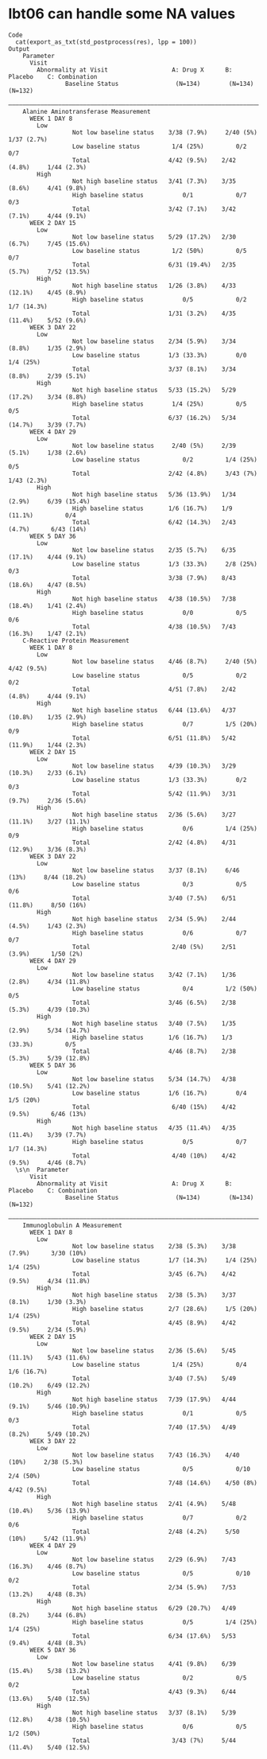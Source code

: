 # lbt06 can handle some NA values

    Code
      cat(export_as_txt(std_postprocess(res), lpp = 100))
    Output
        Parameter                                                                            
          Visit                                                                              
            Abnormality at Visit                  A: Drug X      B: Placebo    C: Combination
                    Baseline Status                (N=134)        (N=134)         (N=132)    
        —————————————————————————————————————————————————————————————————————————————————————
        Alanine Aminotransferase Measurement                                                 
          WEEK 1 DAY 8                                                                       
            Low                                                                              
                      Not low baseline status    3/38 (7.9%)     2/40 (5%)      1/37 (2.7%)  
                      Low baseline status         1/4 (25%)         0/2             0/7      
                      Total                      4/42 (9.5%)    2/42 (4.8%)     1/44 (2.3%)  
            High                                                                             
                      Not high baseline status   3/41 (7.3%)    3/35 (8.6%)     4/41 (9.8%)  
                      High baseline status           0/1            0/7             0/3      
                      Total                      3/42 (7.1%)    3/42 (7.1%)     4/44 (9.1%)  
          WEEK 2 DAY 15                                                                      
            Low                                                                              
                      Not low baseline status    5/29 (17.2%)   2/30 (6.7%)     7/45 (15.6%) 
                      Low baseline status         1/2 (50%)         0/5             0/7      
                      Total                      6/31 (19.4%)   2/35 (5.7%)     7/52 (13.5%) 
            High                                                                             
                      Not high baseline status   1/26 (3.8%)    4/33 (12.1%)    4/45 (8.9%)  
                      High baseline status           0/5            0/2         1/7 (14.3%)  
                      Total                      1/31 (3.2%)    4/35 (11.4%)    5/52 (9.6%)  
          WEEK 3 DAY 22                                                                      
            Low                                                                              
                      Not low baseline status    2/34 (5.9%)    3/34 (8.8%)     1/35 (2.9%)  
                      Low baseline status        1/3 (33.3%)        0/0          1/4 (25%)   
                      Total                      3/37 (8.1%)    3/34 (8.8%)     2/39 (5.1%)  
            High                                                                             
                      Not high baseline status   5/33 (15.2%)   5/29 (17.2%)    3/34 (8.8%)  
                      High baseline status        1/4 (25%)         0/5             0/5      
                      Total                      6/37 (16.2%)   5/34 (14.7%)    3/39 (7.7%)  
          WEEK 4 DAY 29                                                                      
            Low                                                                              
                      Not low baseline status     2/40 (5%)     2/39 (5.1%)     1/38 (2.6%)  
                      Low baseline status            0/2         1/4 (25%)          0/5      
                      Total                      2/42 (4.8%)     3/43 (7%)      1/43 (2.3%)  
            High                                                                             
                      Not high baseline status   5/36 (13.9%)   1/34 (2.9%)     6/39 (15.4%) 
                      High baseline status       1/6 (16.7%)    1/9 (11.1%)         0/4      
                      Total                      6/42 (14.3%)   2/43 (4.7%)      6/43 (14%)  
          WEEK 5 DAY 36                                                                      
            Low                                                                              
                      Not low baseline status    2/35 (5.7%)    6/35 (17.1%)    4/44 (9.1%)  
                      Low baseline status        1/3 (33.3%)     2/8 (25%)          0/3      
                      Total                      3/38 (7.9%)    8/43 (18.6%)    4/47 (8.5%)  
            High                                                                             
                      Not high baseline status   4/38 (10.5%)   7/38 (18.4%)    1/41 (2.4%)  
                      High baseline status           0/0            0/5             0/6      
                      Total                      4/38 (10.5%)   7/43 (16.3%)    1/47 (2.1%)  
        C-Reactive Protein Measurement                                                       
          WEEK 1 DAY 8                                                                       
            Low                                                                              
                      Not low baseline status    4/46 (8.7%)     2/40 (5%)      4/42 (9.5%)  
                      Low baseline status            0/5            0/2             0/2      
                      Total                      4/51 (7.8%)    2/42 (4.8%)     4/44 (9.1%)  
            High                                                                             
                      Not high baseline status   6/44 (13.6%)   4/37 (10.8%)    1/35 (2.9%)  
                      High baseline status           0/7         1/5 (20%)          0/9      
                      Total                      6/51 (11.8%)   5/42 (11.9%)    1/44 (2.3%)  
          WEEK 2 DAY 15                                                                      
            Low                                                                              
                      Not low baseline status    4/39 (10.3%)   3/29 (10.3%)    2/33 (6.1%)  
                      Low baseline status        1/3 (33.3%)        0/2             0/3      
                      Total                      5/42 (11.9%)   3/31 (9.7%)     2/36 (5.6%)  
            High                                                                             
                      Not high baseline status   2/36 (5.6%)    3/27 (11.1%)    3/27 (11.1%) 
                      High baseline status           0/6         1/4 (25%)          0/9      
                      Total                      2/42 (4.8%)    4/31 (12.9%)    3/36 (8.3%)  
          WEEK 3 DAY 22                                                                      
            Low                                                                              
                      Not low baseline status    3/37 (8.1%)     6/46 (13%)     8/44 (18.2%) 
                      Low baseline status            0/3            0/5             0/6      
                      Total                      3/40 (7.5%)    6/51 (11.8%)     8/50 (16%)  
            High                                                                             
                      Not high baseline status   2/34 (5.9%)    2/44 (4.5%)     1/43 (2.3%)  
                      High baseline status           0/6            0/7             0/7      
                      Total                       2/40 (5%)     2/51 (3.9%)      1/50 (2%)   
          WEEK 4 DAY 29                                                                      
            Low                                                                              
                      Not low baseline status    3/42 (7.1%)    1/36 (2.8%)     4/34 (11.8%) 
                      Low baseline status            0/4         1/2 (50%)          0/5      
                      Total                      3/46 (6.5%)    2/38 (5.3%)     4/39 (10.3%) 
            High                                                                             
                      Not high baseline status   3/40 (7.5%)    1/35 (2.9%)     5/34 (14.7%) 
                      High baseline status       1/6 (16.7%)    1/3 (33.3%)         0/5      
                      Total                      4/46 (8.7%)    2/38 (5.3%)     5/39 (12.8%) 
          WEEK 5 DAY 36                                                                      
            Low                                                                              
                      Not low baseline status    5/34 (14.7%)   4/38 (10.5%)    5/41 (12.2%) 
                      Low baseline status        1/6 (16.7%)        0/4          1/5 (20%)   
                      Total                       6/40 (15%)    4/42 (9.5%)      6/46 (13%)  
            High                                                                             
                      Not high baseline status   4/35 (11.4%)   4/35 (11.4%)    3/39 (7.7%)  
                      High baseline status           0/5            0/7         1/7 (14.3%)  
                      Total                       4/40 (10%)    4/42 (9.5%)     4/46 (8.7%)  
      \s\n  Parameter                                                                            
          Visit                                                                              
            Abnormality at Visit                  A: Drug X      B: Placebo    C: Combination
                    Baseline Status                (N=134)        (N=134)         (N=132)    
        —————————————————————————————————————————————————————————————————————————————————————
        Immunoglobulin A Measurement                                                         
          WEEK 1 DAY 8                                                                       
            Low                                                                              
                      Not low baseline status    2/38 (5.3%)    3/38 (7.9%)      3/30 (10%)  
                      Low baseline status        1/7 (14.3%)     1/4 (25%)       1/4 (25%)   
                      Total                      3/45 (6.7%)    4/42 (9.5%)     4/34 (11.8%) 
            High                                                                             
                      Not high baseline status   2/38 (5.3%)    3/37 (8.1%)     1/30 (3.3%)  
                      High baseline status       2/7 (28.6%)     1/5 (20%)       1/4 (25%)   
                      Total                      4/45 (8.9%)    4/42 (9.5%)     2/34 (5.9%)  
          WEEK 2 DAY 15                                                                      
            Low                                                                              
                      Not low baseline status    2/36 (5.6%)    5/45 (11.1%)    5/43 (11.6%) 
                      Low baseline status         1/4 (25%)         0/4         1/6 (16.7%)  
                      Total                      3/40 (7.5%)    5/49 (10.2%)    6/49 (12.2%) 
            High                                                                             
                      Not high baseline status   7/39 (17.9%)   4/44 (9.1%)     5/46 (10.9%) 
                      High baseline status           0/1            0/5             0/3      
                      Total                      7/40 (17.5%)   4/49 (8.2%)     5/49 (10.2%) 
          WEEK 3 DAY 22                                                                      
            Low                                                                              
                      Not low baseline status    7/43 (16.3%)    4/40 (10%)     2/38 (5.3%)  
                      Low baseline status            0/5            0/10         2/4 (50%)   
                      Total                      7/48 (14.6%)    4/50 (8%)      4/42 (9.5%)  
            High                                                                             
                      Not high baseline status   2/41 (4.9%)    5/48 (10.4%)    5/36 (13.9%) 
                      High baseline status           0/7            0/2             0/6      
                      Total                      2/48 (4.2%)     5/50 (10%)     5/42 (11.9%) 
          WEEK 4 DAY 29                                                                      
            Low                                                                              
                      Not low baseline status    2/29 (6.9%)    7/43 (16.3%)    4/46 (8.7%)  
                      Low baseline status            0/5            0/10            0/2      
                      Total                      2/34 (5.9%)    7/53 (13.2%)    4/48 (8.3%)  
            High                                                                             
                      Not high baseline status   6/29 (20.7%)   4/49 (8.2%)     3/44 (6.8%)  
                      High baseline status           0/5         1/4 (25%)       1/4 (25%)   
                      Total                      6/34 (17.6%)   5/53 (9.4%)     4/48 (8.3%)  
          WEEK 5 DAY 36                                                                      
            Low                                                                              
                      Not low baseline status    4/41 (9.8%)    6/39 (15.4%)    5/38 (13.2%) 
                      Low baseline status            0/2            0/5             0/2      
                      Total                      4/43 (9.3%)    6/44 (13.6%)    5/40 (12.5%) 
            High                                                                             
                      Not high baseline status   3/37 (8.1%)    5/39 (12.8%)    4/38 (10.5%) 
                      High baseline status           0/6            0/5          1/2 (50%)   
                      Total                       3/43 (7%)     5/44 (11.4%)    5/40 (12.5%) 


